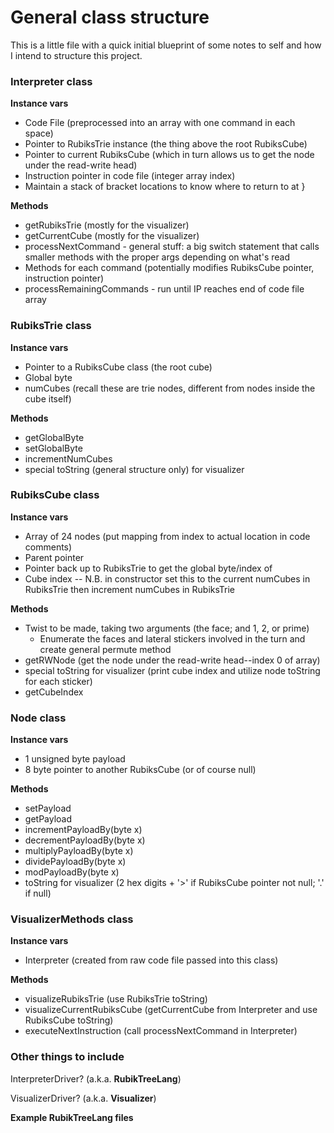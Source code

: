 # General class structure
This is a little file with a quick initial blueprint of some notes to self and how I intend to structure this project.

### Interpreter class

**Instance vars**
- Code File (preprocessed into an array with one command in each space)
- Pointer to RubiksTrie instance (the thing above the root RubiksCube)
- Pointer to current RubiksCube (which in turn allows us to get the node under the read-write head)
- Instruction pointer in code file (integer array index)
- Maintain a stack of bracket locations to know where to return to at }

**Methods**
- getRubiksTrie (mostly for the visualizer)
- getCurrentCube (mostly for the visualizer)
- processNextCommand - general stuff: a big switch statement that calls smaller methods with the proper args depending on what's read
- Methods for each command (potentially modifies RubiksCube pointer, instruction pointer)
- processRemainingCommands - run until IP reaches end of code file array

### RubiksTrie class

**Instance vars**
- Pointer to a RubiksCube class (the root cube)
- Global byte
- numCubes (recall these are trie nodes, different from nodes inside the cube itself)

**Methods**
- getGlobalByte
- setGlobalByte
- incrementNumCubes
- special toString (general structure only) for visualizer

### RubiksCube class

**Instance vars**
- Array of 24 nodes (put mapping from index to actual location in code comments)
- Parent pointer
- Pointer back up to RubiksTrie to get the global byte/index of 
- Cube index -- N.B. in constructor set this to the current numCubes in RubiksTrie then increment numCubes in RubiksTrie

**Methods**
- Twist to be made, taking two arguments (the face; and 1, 2, or prime)
    - Enumerate the faces and lateral stickers involved in the turn and create general permute method
- getRWNode (get the node under the read-write head--index 0 of array)
- special toString for visualizer (print cube index and utilize node toString for each sticker)
- getCubeIndex

### Node class

**Instance vars**
- 1 unsigned byte payload
- 8 byte pointer to another RubiksCube (or of course null)

**Methods**
- setPayload
- getPayload
- incrementPayloadBy(byte x)
- decrementPayloadBy(byte x)
- multiplyPayloadBy(byte x)
- dividePayloadBy(byte x)
- modPayloadBy(byte x)
- toString for visualizer (2 hex digits + '>' if RubiksCube pointer not null; '.' if null)

### VisualizerMethods class

**Instance vars**
- Interpreter (created from raw code file passed into this class)

**Methods**
- visualizeRubiksTrie (use RubiksTrie toString)
- visualizeCurrentRubiksCube (getCurrentCube from Interpreter and use RubiksCube toString)
- executeNextInstruction (call processNextCommand in Interpreter)

### Other things to include

InterpreterDriver? (a.k.a. **RubikTreeLang**)

VisualizerDriver? (a.k.a. **Visualizer**)

**Example RubikTreeLang files**
